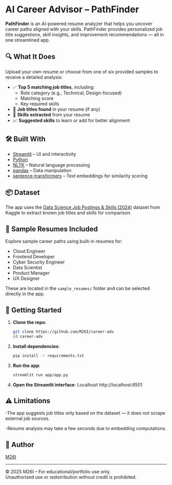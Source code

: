 # AI Career Advisor – PathFinder

**PathFinder** is an AI-powered resume analyzer that helps you uncover career paths aligned with your skills. PathFinder provides personalized job title suggestions, skill insights, and improvement recommendations — all in one streamlined app.

## 🔍 What It Does

Upload your own resume or choose from one of six provided samples to receive a detailed analysis:

- ✅ **Top 5 matching job titles**, including:
  - Role category (e.g., Technical, Design-focused)
  - Matching score
  - Key required skills
- 🔎 **Job titles found** in your resume (if any)
- 🧠 **Skills extracted** from your resume
- 📈 **Suggested skills** to learn or add for better alignment

## 🛠️ Built With

- [Streamlit](https://streamlit.io/) – UI and interactivity
- [Python](https://www.python.org/)
- [NLTK](https://www.nltk.org/) – Natural language processing
- [pandas](https://pandas.pydata.org/) – Data manipulation
- [sentence-transformers](https://www.sbert.net/) – Text embeddings for similarity scoring


## 📦 Dataset

The app uses the [Data Science Job Postings & Skills (2024)](https://www.kaggle.com/datasets/asaniczka/data-science-job-postings-and-skills?select=job_skills.csv) dataset from Kaggle to extract known job titles and skills for comparison.

## 📁 Sample Resumes Included

Explore sample career paths using built-in resumes for:

- Cloud Engineer  
- Frontend Developer  
- Cyber Security Engineer  
- Data Scientist  
- Product Manager  
- UX Designer  

These are located in the `sample_resumes/` folder and can be selected directly in the app.

## 🚀 Getting Started

1. **Clone the repo**:
   ```bash
   git clone https://github.com/M26I/career-adv
   cd career-adv

2. **Install dependencies**:
   ```bash
   pip install -r requirements.txt

3. **Run the app**:
   ```bash
   streamlit run app/app.py

4. **Open the Streamlit interface**: 
   Localhost  http://localhost:8501


## ⚠️ Limitations ##

-The app suggests job titles only based on the dataset — it does not scrape external job sources.

-Resume analysis may take a few seconds due to embedding computations.

## 👤 Author ##
[M26I](https://github.com/M26I)

---
© 2025 M26I – For educational/portfolio use only.  
Unauthorized use or redistribution without credit is prohibited.

